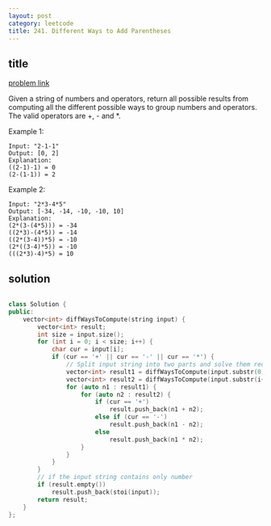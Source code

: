 ```yaml
---
layout: post
category: leetcode
title: 241. Different Ways to Add Parentheses
---
```


## title
[problem link](https://leetcode.com/problems/different-ways-to-add-parentheses/description/)

Given a string of numbers and operators, return all possible results from computing all the different possible ways to group numbers and operators. The valid operators are +, - and *.

Example 1:

	Input: "2-1-1"
	Output: [0, 2]
	Explanation: 
	((2-1)-1) = 0 
	(2-(1-1)) = 2

Example 2:
	
	Input: "2*3-4*5"
	Output: [-34, -14, -10, -10, 10]
	Explanation: 
	(2*(3-(4*5))) = -34 
	((2*3)-(4*5)) = -14 
	((2*(3-4))*5) = -10 
	(2*((3-4)*5)) = -10 
	(((2*3)-4)*5) = 10

## solution


```c++

class Solution {
public:
    vector<int> diffWaysToCompute(string input) {
        vector<int> result;
        int size = input.size();
        for (int i = 0; i < size; i++) {
            char cur = input[i];
            if (cur == '+' || cur == '-' || cur == '*') {
                // Split input string into two parts and solve them recursively
                vector<int> result1 = diffWaysToCompute(input.substr(0, i));
                vector<int> result2 = diffWaysToCompute(input.substr(i+1));
                for (auto n1 : result1) {
                    for (auto n2 : result2) {
                        if (cur == '+')
                            result.push_back(n1 + n2);
                        else if (cur == '-')
                            result.push_back(n1 - n2);
                        else
                            result.push_back(n1 * n2);    
                    }
                }
            }
        }
        // if the input string contains only number
        if (result.empty())
            result.push_back(stoi(input));
        return result;
    }
};
```